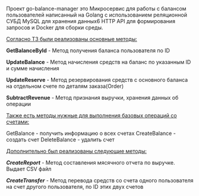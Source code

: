 Проект go-balance-manager это Микросервис для работы с балансом пользователей
написанный на Golang с использованием реляционной СУБД MySQL для хранения данных6 HTTP API для формирования запросов и Docker для сборки среды.

<ins>Согласно ТЗ были реализованы основные методы:<ins>

**GetBalanceById** - Метод получения баланса пользователя по ID

**UpdateBalance** - Метод начисления средств на баланс по указанным ID и сумме начисления

**UpdateReserve** - Метод резервирования средств с основного баланса на отдельном счете по деталям заказа(Order)

**SubtractRevenue** - Метод признания выручки, хранения данных об операции

<ins>Также есть методы нужные для выполнения базовых операций со счетами:<ins>

GetBalance - получить информацию о всех счетах
CreateBalance - создать счет
DeleteBalance - удалить счет

<ins>Дополнительно был реализованы следующие методы:<ins>

***CreateReport*** - Метод составления мясячного отчета по выручке. Выдает CSV файл

***CreateTransfer*** - Метод перевода средств со счета одного пользователя на счет другого пользователя, по ID этих двух счетов